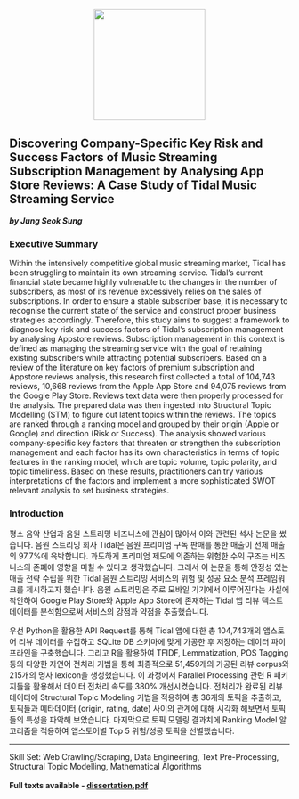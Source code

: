 <p align="center">
  <img src="https://upload.wikimedia.org/wikipedia/en/thumb/2/21/Warwick_Business_School_logo.svg/1200px-Warwick_Business_School_logo.svg.png" width="200" height="200" class="center" />
</p>

## Discovering Company-Specific Key Risk and Success Factors of Music Streaming Subscription Management by Analysing App Store Reviews: A Case Study of Tidal Music Streaming Service
***by Jung Seok Sung***

### Executive Summary

Within the intensively competitive global music streaming market, Tidal has been struggling to maintain its own streaming service. Tidal’s current financial state became highly vulnerable to the changes in the number of subscribers, as most of its revenue excessively relies on the sales of subscriptions. In order to ensure a stable subscriber base, it is necessary to recognise the current state of the service and construct proper business strategies accordingly. Therefore, this study aims to suggest a framework to diagnose key risk and success factors of Tidal’s subscription management by analysing Appstore reviews. Subscription management in this context is defined as managing the streaming service with the goal of retaining existing subscribers while attracting potential subscribers. Based on a review of the literature on key factors of premium subscription and Appstore reviews analysis, this research first collected a total of 104,743 reviews, 10,668 reviews from the Apple App Store and 94,075 reviews from the Google Play Store. Reviews text data were then properly processed for the analysis. The prepared data was then ingested into Structural Topic Modelling (STM) to figure out latent topics within the reviews. The topics are ranked through a ranking model and grouped by their origin (Apple or Google) and direction (Risk or Success). The analysis showed various company-specific key factors that threaten or strengthen the subscription management and each factor has its own characteristics in terms of topic features in the ranking model, which are topic volume, topic polarity, and topic timeliness. Based on these results, practitioners can try various interpretations of the factors and implement a more sophisticated SWOT relevant analysis to set business strategies.

### Introduction

평소 음악 산업과 음원 스트리밍 비즈니스에 관심이 많아서 이와 관련된 석사 논문을 썼습니다. 음원 스트리밍 회사 Tidal은 음원 프리미엄 구독 판매를 통한 매출이 전체 매출의 97.7%에 육박합니다. 과도하게 프리미엄 제도에 의존하는 위험한 수익 구조는 비즈니스의 존폐에 영향을 미칠 수 있다고 생각했습니다. 그래서 이 논문을 통해 안정성 있는 매출 전략 수립을 위한 Tidal 음원 스트리밍 서비스의 위험 및 성공 요소 분석 프레임워크를 제시하고자 했습니다. 음원 스트리밍은 주로 모바일 기기에서 이루어진다는 사실에 착안하여 Google Play Store와 Apple App Store에 존재하는 Tidal 앱 리뷰 텍스트 데이터를 분석함으로써 서비스의 강점과 약점을 추출했습니다.

우선 Python을 활용한 API Request를 통해 Tidal 앱에 대한 총 104,743개의 앱스토어 리뷰 데이터를 수집하고 SQLite DB 스키마에 맞게 가공한 후 저장하는 데이터 파이프라인을 구축했습니다. 그리고 R을 활용하여 TFIDF, Lemmatization, POS Tagging 등의 다양한 자연어 전처리 기법을 통해 최종적으로 51,459개의 가공된 리뷰 corpus와 215개의 명사 lexicon을 생성했습니다. 이 과정에서 Parallel Processing 관련 R 패키지들을 활용해서 데이터 전처리 속도를 380% 개선시켰습니다. 전처리가 완료된 리뷰 데이터에 Structural Topic Modeling 기법을 적용하여 총 36개의 토픽을 추출하고, 토픽들과 메타데이터 (origin, rating, date) 사이의 관계에 대해 시각화 해보면서 토픽들의 특성을 파악해 보았습니다. 마지막으로 토픽 모델링 결과치에 Ranking Model 알고리즘을 적용하여 앱스토어별 Top 5 위험/성공 토픽을 선별했습니다.

-------

Skill Set: Web Crawling/Scraping, Data Engineering, Text Pre-Processing, Structural Topic Modelling, Mathematical Algorithms<br><br>
**Full texts available - [dissertation.pdf](https://github.com/sakjung/dissertation/blob/master/dissertation.pdf)**

